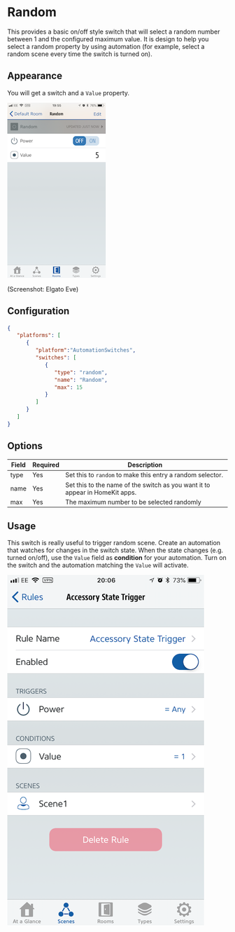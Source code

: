 
# Random  
  
This provides a basic on/off style switch that will select a random number between 1 and the configured maximum value. It is design to help you select a random property by using automation (for example, select a random scene every time the switch is turned on).
  
## Appearance  
  
You will get a switch and a `Value` property.
  
![Preview](Random.png "Preview")  
  
(Screenshot: Elgato Eve)  
  
## Configuration  
  
```json  
{
   "platforms": [
      {
         "platform":"AutomationSwitches",
         "switches": [
            {
               "type": "random",
               "name": "Random",
               "max": 15
            }
         ]
      }
   ]
}
```  
  
## Options  
  
| Field | Required | Description |  
|---|---|---|  
| type | Yes | Set this to ```random``` to make this entry a random selector. |  
| name | Yes | Set this to the name of the switch as you want it to appear in HomeKit apps. |  
| max | Yes | The maximum number to be selected randomly |  

## Usage  
  
This switch is really useful to trigger random scene. Create an automation that watches for changes in the switch state. When the state changes (e.g. turned on/off), use the `Value` field as **condition** for your automation. Turn on the switch and the automation matching the `Value` will activate.

![Preview](RandomExample.png "Example")  
